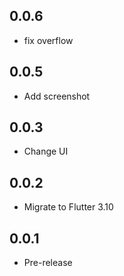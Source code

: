 ## 0.0.6
* fix overflow
## 0.0.5
* Add screenshot
## 0.0.3
* Change UI
## 0.0.2
* Migrate to Flutter 3.10
## 0.0.1
* Pre-release
